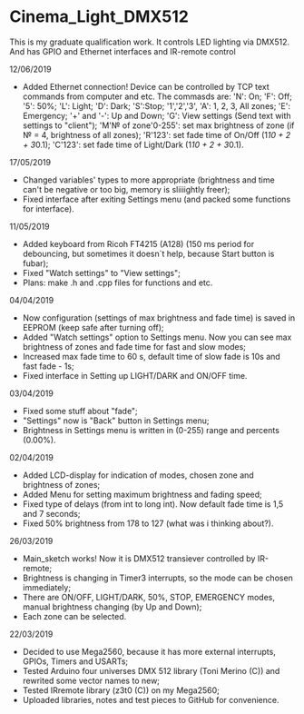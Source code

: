 # Cinema_Light_DMX512
This is my graduate qualification work. It controls LED lighting via DMX512. And has GPIO and Ethernet interfaces and IR-remote control

12/06/2019
- Added Ethernet connection! Device can be controlled by TCP text commands from computer and etc.
The commasds are:
'N': On;
'F': Off;
'5': 50%;
'L': Light;
'D': Dark;
'S':Stop;
'1','2','3', 'A': 1, 2, 3, All zones;
'E': Emergency;
'+' and '-': Up and Down;
'G': View settings (Send text with settings to "client");
'M'№ of zone'0-255': set max brightness of zone (if № = 4, brightness of all zones);
'R'123': set fade time of On/Off (1*10 + 2 + 3*0.1);
'C'123': set fade time of Light/Dark (1*10 + 2 + 3*0.1).

17/05/2019
- Changed variables' types to more appropriate (brightness and time can't be negative or too big, memory is sliiiightly freer);
- Fixed interface after exiting Settings menu (and packed some functions for interface).

11/05/2019
- Added keyboard from Ricoh FT4215 (A128) (150 ms period for debouncing, but sometimes it doesn`t help, because Start button is fubar);
- Fixed "Watch settings" to "View settings";
- Plans: make .h and .cpp files for functions and etc.

04/04/2019
- Now configuration (settings of max brightness and fade time) is saved in EEPROM (keep safe after turning off);
- Added "Watch settings" option to Settings menu. Now you can see max brightness of zones and fade time for fast and slow modes;
- Increased max fade time to 60 s, default time of slow fade is 10s and fast fade - 1s;
- Fixed interface in Setting up LIGHT/DARK and ON/OFF time.

03/04/2019
- Fixed some stuff about "fade";
- "Settings" now is "Back" button in Settings menu;
- Brightness in Settings menu is written in (0-255) range and percents (0.00%).

02/04/2019
- Added LCD-display for indication of modes, chosen zone and brightness of zones;
- Added Menu for setting maximum brightness and fading speed;
- Fixed type of delays (from int to long int). Now default fade time is 1,5 and 7 seconds;
- Fixed 50% brightness from 178 to 127 (what was i thinking about?).

26/03/2019
- Main_sketch works! Now it is DMX512 transiever controlled by IR-remote;
- Brightness is changing in Timer3 interrupts, so the mode can be chosen immediately;
- There are ON/OFF, LIGHT/DARK, 50%, STOP, EMERGENCY modes, manual brightness changing (by Up and Down);
- Each zone can be selected. 

22/03/2019
- Decided to use Mega2560, because it has more external interrupts, GPIOs, Timers and USARTs;
- Tested Arduino four universes DMX 512 library (Toni Merino (C)) and rewrited some vector names to new;
- Tested IRremote library (z3t0 (C)) on my Mega2560;
- Uploaded libraries, notes and test pieces to GitHub for convenience.
